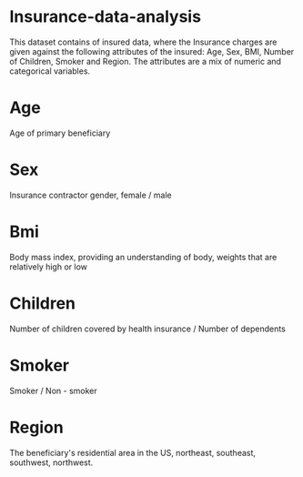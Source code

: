 # Insurance-data-analysis

This dataset contains of insured data, where the Insurance charges are given against the following attributes of the insured: Age, Sex, BMI, Number of Children, Smoker and Region. The attributes are a mix of numeric and categorical variables.


# Age
 Age of primary beneficiary

# Sex 
Insurance contractor gender, female / male

# Bmi
Body mass index, providing an understanding of body, weights that are relatively high or low

# Children
Number of children covered by health insurance / Number of dependents

# Smoker
Smoker / Non - smoker

# Region
The beneficiary's residential area in the US, northeast, southeast, southwest, northwest.